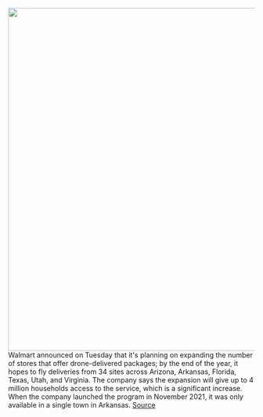 <img src='https://cdn.vox-cdn.com/thumbor/4bqYso1cWBgJmUUJIdr9dSFBqwo=/0x0:2880x1614/1200x800/filters:focal(1000x528:1460x988)/cdn.vox-cdn.com/uploads/chorus_image/image/70905885/Screen_Shot_2022_05_24_at_09.10.23.0.png' width='700px' /><br/>
Walmart announced on Tuesday that it's planning on expanding the number of stores that offer drone-delivered packages; by the end of the year, it hopes to fly deliveries from 34 sites across Arizona, Arkansas, Florida, Texas, Utah, and Virginia. The company says the expansion will give up to 4 million households access to the service, which is a significant increase. When the company launched the program in November 2021, it was only available in a single town in Arkansas.
<a href='https://www.theverge.com/2022/5/24/23139767/walmart-drone-delivery-service-expansion-six-states-droneup-packages'> Source <a/>